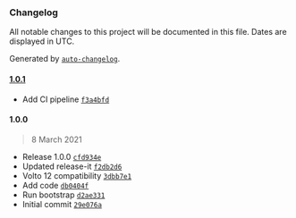 ### Changelog

All notable changes to this project will be documented in this file. Dates are displayed in UTC.

Generated by [`auto-changelog`](https://github.com/CookPete/auto-changelog).

#### [1.0.1](https://github.com/eea/volto-middleware-rdf/compare/1.0.0...1.0.1)

- Add CI pipeline [`f3a4bfd`](https://github.com/eea/volto-middleware-rdf/commit/f3a4bfdade04c2efb6bd0bcf2958535b99204ea9)

#### 1.0.0

> 8 March 2021

- Release 1.0.0 [`cfd934e`](https://github.com/eea/volto-middleware-rdf/commit/cfd934e51f8dc657564a75c2df7e4f663d384d3f)
- Updated release-it [`f2db2d6`](https://github.com/eea/volto-middleware-rdf/commit/f2db2d6e8afa6528cba26d3a498d7411bc92b21e)
- Volto 12 compatibility [`3dbb7e1`](https://github.com/eea/volto-middleware-rdf/commit/3dbb7e1baac792ae6501a3e53b7fa952080c73f0)
- Add code [`db0404f`](https://github.com/eea/volto-middleware-rdf/commit/db0404fd351b8a3a548a48891f7ce46f25807c27)
- Run bootstrap [`d2ae331`](https://github.com/eea/volto-middleware-rdf/commit/d2ae33199131af83bb47c997a5c842dce8f6ceba)
- Initial commit [`29e076a`](https://github.com/eea/volto-middleware-rdf/commit/29e076a684368e8b206be5f350c3bed3edbab12b)
